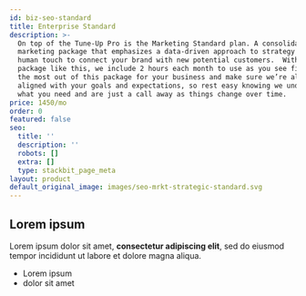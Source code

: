 ```yaml
---
id: biz-seo-standard
title: Enterprise Standard
description: >-
  On top of the Tune-Up Pro is the Marketing Standard plan. A consolidated
  marketing package that emphasizes a data-driven approach to strategy and a
  human touch to connect your brand with new potential customers.  With a
  package like this, we include 2 hours each month to use as you see fit to get
  the most out of this package for your business and make sure we’re always
  aligned with your goals and expectations, so rest easy knowing we understand
  what you need and are just a call away as things change over time.
price: 1450/mo
order: 0
featured: false
seo:
  title: ''
  description: ''
  robots: []
  extra: []
  type: stackbit_page_meta
layout: product
default_original_image: images/seo-mrkt-strategic-standard.svg
---
```

## Lorem ipsum

Lorem ipsum dolor sit amet, **consectetur adipiscing elit**, sed do eiusmod tempor incididunt ut labore et dolore magna aliqua.

- Lorem ipsum
- dolor sit amet